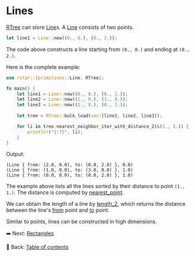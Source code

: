 # Lines

[RTree](https://docs.rs/rstar/latest/rstar/struct.RTree.html) can store [Line](https://docs.rs/rstar/latest/rstar/primitives/struct.Line.html)s.
A [Line](https://docs.rs/rstar/latest/rstar/primitives/struct.Line.html) consists of two points.

```rust
let line1 = Line::new((0., 0.), (0., 2.));
```

The code above constructs a line starting from `(0., 0.)` and ending at `(0., 2.)`.

Here is the complete example:

```rust
use rstar::{primitives::Line, RTree};

fn main() {
    let line1 = Line::new((0., 0.), (0., 2.));
    let line2 = Line::new((1., 0.), (3., 0.));
    let line3 = Line::new((2., 0.), (0., 2.));
    
    let tree = RTree::bulk_load(vec![line1, line2, line3]);

    for li in tree.nearest_neighbor_iter_with_distance_2(&(1., 1.)) {
        println!("{:?}", li);
    }
}
```

Output:

```text
(Line { from: (2.0, 0.0), to: (0.0, 2.0) }, 0.0)
(Line { from: (1.0, 0.0), to: (3.0, 0.0) }, 1.0)
(Line { from: (0.0, 0.0), to: (0.0, 2.0) }, 1.0)
```

The example above lists all the lines sorted by their distance to point `(1., 1.)`.
The distance is computed by [nearest_point](https://docs.rs/rstar/latest/rstar/primitives/struct.Line.html#method.nearest_point).

We can obtain the length of a line by [length_2](https://docs.rs/rstar/latest/rstar/primitives/struct.Line.html#method.length_2), which returns the distance between the line's [from](https://docs.rs/rstar/latest/rstar/primitives/struct.Line.html#structfield.from) point and [to](https://docs.rs/rstar/latest/rstar/primitives/struct.Line.html#structfield.to) point.

Similar to points, lines can be constructed in high dimensions.

:arrow_right:  Next: [Rectangles](./rectangles.md)

:blue_book: Back: [Table of contents](./../README.md)
